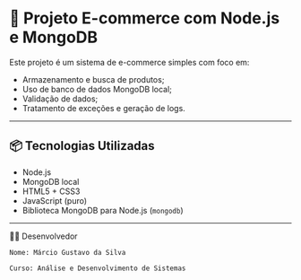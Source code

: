 # 🛒 Projeto E-commerce com Node.js e MongoDB

Este projeto é um sistema de e-commerce simples com foco em:

- Armazenamento e busca de produtos;
- Uso de banco de dados MongoDB local;
- Validação de dados;
- Tratamento de exceções e geração de logs.

---

## 📦 Tecnologias Utilizadas

- Node.js
- MongoDB local
- HTML5 + CSS3
- JavaScript (puro)
- Biblioteca MongoDB para Node.js (`mongodb`)

---

👨‍💻 Desenvolvedor

    Nome: Márcio Gustavo da Silva

    Curso: Análise e Desenvolvimento de Sistemas

    



